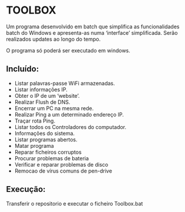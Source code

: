 # TOOLBOX
Um programa desenvolvido em batch que simplifica as funcionalidades batch do Windows e apresenta-as numa ‘interface’ simplificada.
Serão realizados updates ao longo do tempo.

O programa só poderá ser executado em windows.

## Incluído:
- Listar palavras-passe WiFi armazenadas.
- Listar informações IP.                                                        
- Obter o IP de um ‘website’.                                          
- Realizar Flush de DNS.                                                          
- Encerrar um PC na mesma rede.                                        
- Realizar Ping a um determinado endereço IP.                                                
- Traçar rota Ping.                                                    
- Listar todos os Controladores do computador.                                      
- Informações do sistema.                                        
- Listar programas abertos.                                
- Matar programa                                          
- Reparar ficheiros corruptos                    
- Procurar problemas de bateria                          
- Verificar e reparar problemas de disco                  
- Remocao de vírus comuns de pen-drive                    

## Execução:
Transferir o repositorio e executar o ficheiro Toolbox.bat

